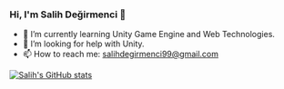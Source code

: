 ### Hi, I'm Salih Değirmenci 👋

- 🌱 I’m currently learning Unity Game Engine and Web Technologies.
- 🤔 I’m looking for help with Unity.
- 📫 How to reach me: salihdegirmenci99@gmail.com

[![Salih's GitHub stats](https://github-readme-stats.vercel.app/api?username=salihdeg)](https://github.com/salihdeg/github-readme-stats)
  
<!--
**salihdeg/salihdeg** is a ✨ _special_ ✨ repository because its `README.md` (this file) appears on your GitHub profile.

Here are some ideas to get you started:

- 🔭 I’m currently working on ...
-🌱 I’m currently learning Unity Game Engine and Web Technologies
- 👯 I’m looking to collaborate on ...
-🤔 I’m looking for help with Unity
- 💬 Ask me about ...
- 📫 How to reach me: ...
- 😄 Pronouns: ...
- ⚡ Fun fact: ...
-->
